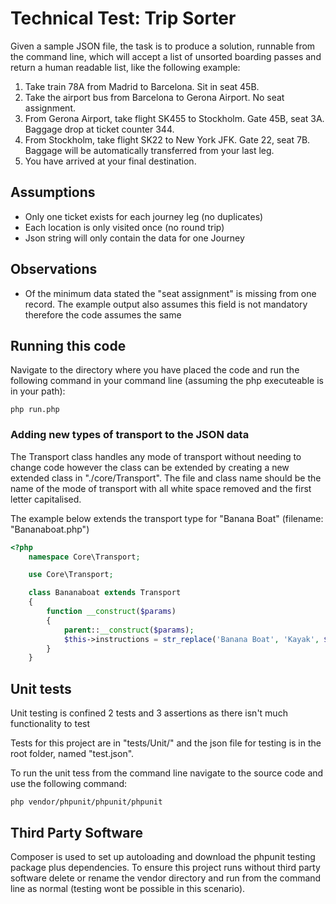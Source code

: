 # Technical Test: Trip Sorter
Given a sample JSON file, the task is to produce a solution, runnable from the command line, which will accept a list of unsorted boarding passes and return a human readable list, like the following example:
1. Take train 78A from Madrid to Barcelona. Sit in seat 45B. 
2. Take the airport bus from Barcelona to Gerona Airport. No seat assignment. 
3. From Gerona Airport, take flight SK455 to Stockholm. Gate 45B, seat 3A. Baggage drop at ticket counter 344. 
4. From Stockholm, take flight SK22 to New York JFK. Gate 22, seat 7B. Baggage will be automatically transferred from your last leg. 
5. You have arrived at your final destination.

 
## Assumptions

* Only one ticket exists for each journey leg (no duplicates)
* Each location is only visited once (no round trip)
* Json string will only contain the data for one Journey
  

## Observations
* Of the minimum data stated the "seat assignment" is missing from one record. The example output also assumes this field is not mandatory therefore the code assumes the same     


## Running this code
Navigate to the directory where you have placed the code and run the following command in your command line  (assuming the php executeable is in your path): 

```command
php run.php
```

### Adding new types of transport to the JSON data
The Transport class handles any mode of transport without needing to change code however the class can be extended by creating a new extended class in "./core/Transport".
  The file and class name should be the name of the mode of transport with all white space removed and the first letter capitalised.
   
   The example below extends the transport type for "Banana Boat" (filename: "Bananaboat.php")
   
```php
<?php
    namespace Core\Transport;

    use Core\Transport;

    class Bananaboat extends Transport
    {
        function __construct($params)
        {
            parent::__construct($params);
            $this->instructions = str_replace('Banana Boat', 'Kayak', $this->instructions);
        }
    }   
```

## Unit tests
Unit testing is confined 2 tests and 3 assertions as there isn't much functionality to test
 
 Tests for this project are in "tests/Unit/" and the json file for testing is in the root folder, named "test.json".
 
 To run the unit tess from the command line navigate to the source code and use the following command:

```command
php vendor/phpunit/phpunit/phpunit
```

## Third Party Software
Composer is used to set up autoloading and download the phpunit testing package plus dependencies. To ensure this project runs without third party software delete or rename the vendor directory and run from the command line as normal (testing wont be possible in this scenario).
